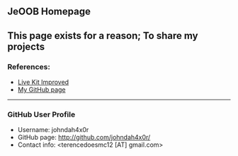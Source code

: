 ## JeOOB Homepage 
This page exists for a reason; To share my projects
---
### References:
- [Live Kit Improved](http://johndah4x0r.github.io/livekit-improved)
- [My GitHub page](http://github.com/johndah4x0r/)

---
### GitHub User Profile
- Username: johndah4x0r
- GitHub page: <http://github.com/johndah4x0r/>
- Contact info: <terencedoesmc12 [AT] gmail.com>

